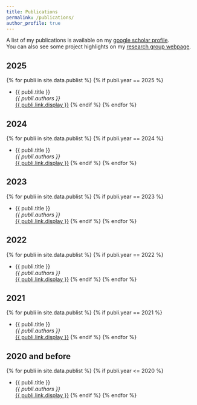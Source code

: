```yaml
---
title: Publications
permalink: /publications/
author_profile: true
---
```


A list of my publications is available on my [google scholar profile](https://scholar.google.com/citations?user=QJQMYLsAAAAJ&hl). \
You can also see some project highlights on my [research group webpage](https://corail-research.github.io/publications/).

## 2025

{% for publi in site.data.publist %}
  {% if publi.year == 2025 %}
  * {{ publi.title }} <br />
  <em>{{ publi.authors }} </em><br /><a href="{{ publi.link.url }}">{{ publi.link.display }}</a>
  {% endif %}
{% endfor %}

## 2024

{% for publi in site.data.publist %}
  {% if publi.year == 2024 %}
  * {{ publi.title }} <br />
  <em>{{ publi.authors }} </em><br /><a href="{{ publi.link.url }}">{{ publi.link.display }}</a>
  {% endif %}
{% endfor %}


## 2023

{% for publi in site.data.publist %}
  {% if publi.year == 2023 %}
  * {{ publi.title }} <br />
  <em>{{ publi.authors }} </em><br /><a href="{{ publi.link.url }}">{{ publi.link.display }}</a>
  {% endif %}
{% endfor %}

## 2022

{% for publi in site.data.publist %}
  {% if publi.year == 2022 %}
  * {{ publi.title }} <br />
  <em>{{ publi.authors }} </em><br /><a href="{{ publi.link.url }}">{{ publi.link.display }}</a>
  {% endif %}
{% endfor %}

## 2021

{% for publi in site.data.publist %}
  {% if publi.year == 2021 %}
  * {{ publi.title }} <br />
  <em>{{ publi.authors }} </em><br /><a href="{{ publi.link.url }}">{{ publi.link.display }}</a>
  {% endif %}
{% endfor %}

## 2020 and before

{% for publi in site.data.publist %}
  {% if publi.year <= 2020 %}
  * {{ publi.title }} <br />
  <em>{{ publi.authors }} </em><br /><a href="{{ publi.link.url }}">{{ publi.link.display }}</a>
  {% endif %}
{% endfor %}